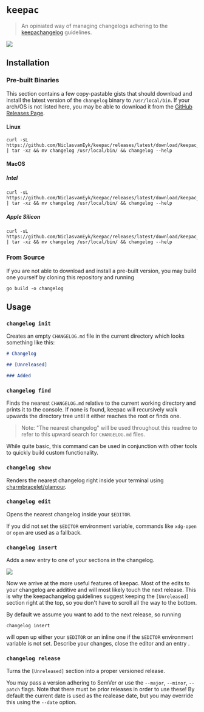 # `keepac`

> An opiniated way of managing changelogs adhering to the [keepachangelog](https://keepachangelog.com/) guidelines.

<picture>
  <source media="(prefers-color-scheme: dark)" srcset="https://niclasvaneyk.github.io/keepac/demo.dark.gif">
  <img src="https://niclasvaneyk.github.io/keepac/demo.light.gif">
</picture>

## Installation

### Pre-built Binaries

This section contains a few copy-pastable gists that should download and install the latest version of the `changelog` binary to `/usr/local/bin`. If your arch/OS is not listed here, you may be able to download it from the [GitHub Releases Page](https://github.com/NiclasvanEyk/keepac/releases).

#### Linux

```shell
curl -sL https://github.com/NiclasvanEyk/keepac/releases/latest/download/keepac_Linux_x86_64.tar.gz | tar -xz && mv changelog /usr/local/bin/ && changelog --help
```

#### MacOS

##### Intel

```shell
curl -sL https://github.com/NiclasvanEyk/keepac/releases/latest/download/keepac_Darwin_x86_64.tar.gz | tar -xz && mv changelog /usr/local/bin/ && changelog --help
```

##### Apple Silicon

```shell
curl -sL https://github.com/NiclasvanEyk/keepac/releases/latest/download/keepac_Darwin_arm64.tar.gz | tar -xz && mv changelog /usr/local/bin/ && changelog --help
```

### From Source

If you are not able to download and install a pre-built version, you may build one yourself by cloning this repository and running

```shell
go build -o changelog
```

## Usage

### `changelog init`

Creates an empty `CHANGELOG.md` file in the current directory which looks something like this:

```markdown
# Changelog

## [Unreleased]

### Added
```

### `changelog find`

Finds the nearest `CHANGELOG.md` relative to the current working directory and prints it to the console.
If none is found, keepac will recursively walk upwards the directory tree until it either reaches the root or finds one.

> Note: "The nearest changelog" will be used throughout this readme to refer to this upward search for `CHANGELOG.md` files.

While quite basic, this command can be used in conjunction with other tools to quickly build custom functionality.

### `changelog show`

Renders the nearest changelog right inside your terminal using [charmbracelet/glamour](https://github.com/charmbracelet/glamour).

### `changelog edit`

Opens the nearest changelog inside your `$EDITOR`.

If you did not set the `$EDITOR` environment variable, commands like `xdg-open` or `open` are used as a fallback.

### `changelog insert`

Adds a new entry to one of your sections in the changelog.

<picture>
  <source media="(prefers-color-scheme: dark)" srcset="https://niclasvaneyk.github.io/keepac/insert.dark.gif">
  <img src="https://niclasvaneyk.github.io/keepac/insert.light.gif">
</picture>

Now we arrive at the more useful features of keepac.
Most of the edits to your changelog are additive and will most likely touch the next release.
This is why the keepachangelog guidelines suggest keeping the `[Unreleased]` section right at the top, so you don't have to scroll all the way to the bottom.

By default we assume you want to add to the next release, so running

```shell
changelog insert
```

will open up either your `$EDITOR` or an inline one if the `$EDITOR` environment variable is not set.
Describe your changes, close the editor and an entry .

### `changelog release`

Turns the `[Unreleased]` section into a proper versioned release.

You may pass a version adhering to SemVer or use the `--major`, `--minor`, `--patch` flags.
Note that there must be prior releases in order to use these!
By default the current date is used as the realease date, but you may override this using the `--date` option.
